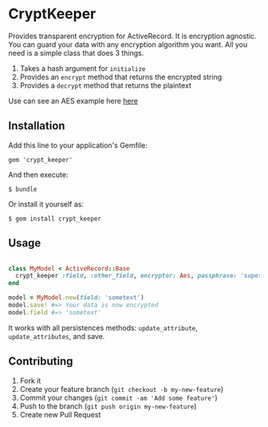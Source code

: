 # CryptKeeper

Provides transparent encryption for ActiveRecord. It is encryption agnostic. 
You can guard your data with any encryption algorithm you want. All you need
is a simple class that does 3 things.

1. Takes a hash argument for `initialize`
2. Provides an `encrypt` method that returns the encrypted string
3. Provides a `decrypt` method that returns the plaintext

Use can see an AES example here [here](https://github.com/jmazzi/crypt_keeper_providers/blob/master/lib/crypt_keeper_providers/aes.rb)

## Installation

Add this line to your application's Gemfile:

    gem 'crypt_keeper'

And then execute:

    $ bundle

Or install it yourself as:

    $ gem install crypt_keeper

## Usage

```ruby

class MyModel < ActiveRecord::Base
  crypt_keeper :field, :other_field, encryptor: Aes, passphrase: 'super_good_password'
end

model = MyModel.new(field: 'sometext')
model.save! #=> Your data is now encrypted
model.field #=> 'sometext'

```

It works with all persistences methods: `update_attribute`, `update_attributes`,
and save.

## Contributing

1. Fork it
2. Create your feature branch (`git checkout -b my-new-feature`)
3. Commit your changes (`git commit -am 'Add some feature'`)
4. Push to the branch (`git push origin my-new-feature`)
5. Create new Pull Request
